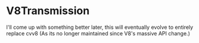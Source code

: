 V8Transmission
==============

I'll come up with something better later, this will eventually evolve to entirely replace cvv8 (As its no longer maintained since V8's massive API change.)
